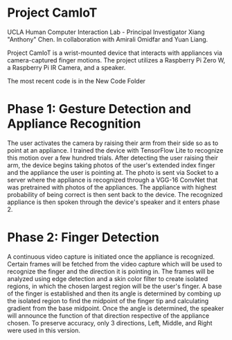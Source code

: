 # Project CamIoT
UCLA Human Computer Interaction Lab - Principal Investigator Xiang "Anthony" Chen.
In collaboration with Amirali Omidfar and Yuan Liang.

Project CamIoT is a wrist-mounted device that interacts with appliances via camera-captured finger motions. The project utilizes a
Raspberry Pi Zero W, a Raspberry Pi IR Camera, and a speaker. 

The most recent code is in the New Code Folder

# Phase 1: Gesture Detection and Appliance Recognition
The user activates the camera by raising their arm from their side so as to point at an appliance. I trained the device with TensorFlow
Lite to recognize this motion over a few hundred trials. After detecting the user raising their arm, the device begins taking photos of the user's
extended index finger and the appliance the user is pointing at. The photo is sent via Socket to a server where the appliance is recognized
through a VGG-16 ConvNet that was pretrained with photos of the appliances. The appliance with highest probability of being correct is then 
sent back to the device. The recognized appliance is then spoken through the device's speaker and it enters phase 2. 
# Phase 2: Finger Detection
A continuous video capture is initiated once the appliance is recognized. Certain frames will be fetched from the video capture which will be used 
to recognize the finger and the direction it is pointing in. The frames will be analyzed using edge detection and a skin color filter to create 
isolated regions, in which the chosen largest region will be the user's finger. A base of the finger is established and then its angle is determined
by combing up the isolated region to find the midpoint of the finger tip and calculating gradient from the base midpoint. Once the angle is determined, 
the speaker will announce the function of that direction respective of the appliance chosen. To preserve accuracy, only 3 directions, Left, Middle, and Right
were used in this version. 
